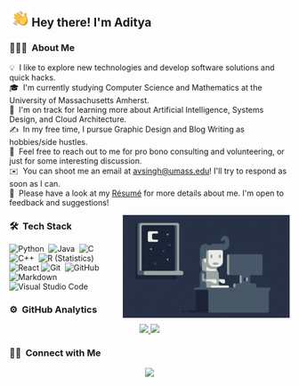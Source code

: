<img alt="Night Coding" src="./pic/Hand%20Wave.gif" width='40' align="left"/><h2>Hey there! I'm Aditya</h2>

<!-- ## 👋 &nbsp;Hey there! I'm guoyuanchao1202 -->

### 👨🏻‍💻 &nbsp;About Me

💡 &nbsp;I like to explore new technologies and develop software solutions and quick hacks.\
🎓 &nbsp;I'm currently studying Computer Science and Mathematics at the University of Massachusetts Amherst.\
🌱 &nbsp;I'm on track for learning more about Artificial Intelligence, Systems Design, and Cloud Architecture.\
✍️ &nbsp;In my free time, I pursue Graphic Design and Blog Writing as hobbies/side hustles.\
💬 &nbsp;Feel free to reach out to me for pro bono consulting and volunteering, or just for some interesting discussion.\
✉️ &nbsp;You can shoot me an email at avsingh@umass.edu! I'll try to respond as soon as I can.\
📄 &nbsp;Please have a look at my [Résumé](https://www.adityavsingh.com/resume.html) for more details about me. I'm open to feedback and suggestions!

<img alt="Night Coding" src="https://raw.githubusercontent.com/guoyuanchao1202/guoyuanchao1202/master/pic/Night-Coding.gif" align="right"/>

### 🛠 &nbsp;Tech Stack

![Python](https://img.shields.io/badge/-GoLang-blue?style=flat&logo=00ADD8)&nbsp;
![Java](https://img.shields.io/badge/-Java-05122A?style=flat&logo=Java&logoColor=FFA518)&nbsp;
![C](https://img.shields.io/badge/-C-05122A?style=flat&logo=C&logoColor=A8B9CC)&nbsp;
![C++](https://img.shields.io/badge/-C++-05122A?style=flat&logo=C%2B%2B&logoColor=00599C)&nbsp;
![R (Statistics)](https://img.shields.io/badge/-R-05122A?style=flat&logo=R&logoColor=276DC3)\
![React](https://img.shields.io/badge/-GoLand-05122A?style=flat&logo=JetBrains)
![Git](https://img.shields.io/badge/-Git-05122A?style=flat&logo=git)&nbsp;
![GitHub](https://img.shields.io/badge/-GitHub-05122A?style=flat&logo=github)&nbsp;
![Markdown](https://img.shields.io/badge/-Markdown-05122A?style=flat&logo=markdown)\
![Visual Studio Code](https://img.shields.io/badge/-Visual%20Studio%20Code-05122A?style=flat&logo=visual-studio-code&logoColor=007ACC)
<!-- ![IDEA](https://img.shields.io/badge/-IDEA-blue?style=flat&logo=IntelliJIDEA)
-->

### ⚙️ &nbsp;GitHub Analytics

<p align="center">
<a href="https://github.com/guoyuanchao1202">
  <img height="180em" src="https://github-readme-stats-eight-theta.vercel.app/api?username=guoyuanchao1202&show_icons=true&theme=algolia&include_all_commits=true&count_private=true"/>
  <img height="180em" src="https://github-readme-stats-eight-theta.vercel.app/api/top-langs/?username=guoyuanchao1202&layout=compact&langs_count=8&theme=algolia"/>
</a>
</p>


### 🤝🏻 &nbsp;Connect with Me

<p align="center">
<a href="https://www.bytes.xin/"><img src="https://img.shields.io/badge/-@Guoyuanchao1202-BD081C?style=flat&logo=Pinterest&logoColor=white"/></a>
</p>

